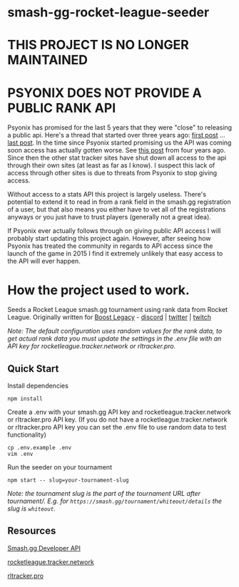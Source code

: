 # smash-gg-rocket-league-seeder
# THIS PROJECT IS NO LONGER MAINTAINED
# PSYONIX DOES NOT PROVIDE A PUBLIC RANK API
Psyonix has promised for the last 5 years that they were "close" to releasing a public api. Here's a thread that started over three years ago: [first post](https://www.reddit.com/r/RocketLeague/comments/a0alwy/state_of_public_api/) ... [last post](https://www.reddit.com/r/RocketLeague/comments/lbyf9k/state_of_public_api_v5/). In the time since Psyonix started promising us the API was coming soon access has actually gotten worse. See [this post](https://www.reddit.com/r/RocketLeague/comments/97p7oh/rlstats_api_shut_down_by_psyonix/) from four years ago. Since then the other stat tracker sites have shut down all access to the api through their own sites (at least as far as I know). I suspect this lack of access through other sites is due to threats from Psyonix to stop giving access.

Without access to a stats API this project is largely useless. There's potential to extend it to read in from a rank field in the smash.gg registration of a user, but that also means you either have to vet all of the registrations anyways or you just have to trust players (generally not a great idea).

If Psyonix ever actually follows through on giving public API access I will probably start updating this project again. However, after seeing how Psyonix has treated the community in regards to API access since the launch of the game in 2015 I find it extremely unlikely that easy access to the API will ever happen.

# How the project used to work.

Seeds a Rocket League smash.gg tournament using rank data from Rocket League. Originally written for [Boost Legacy](https://boostlegacy.org) - [discord](https://discord.gg/boostlegacy) | [twitter](https://twitter.com/boostlegacy) | [twitch](https://twitch.tv/boostlegacy)

_Note: The default configuration uses random values for the rank data, to get actual rank data you must update the settings in the .env file with an API key for rocketleague.tracker.network or rltracker.pro._

## Quick Start
Install dependencies
```
npm install
```

Create a .env with your smash.gg API key and rocketleague.tracker.network or rltracker.pro API key. (If you do not have a rocketleague.tracker.network or rltracker.pro API key you can set the .env file to use random data to test functionality)
```
cp .env.example .env
vim .env
```

Run the seeder on your tournament
```
npm start -- slug=your-tournament-slug
```
_Note: the tournament slug is the part of the tournament URL after tournament/. E.g. for `https://smash.gg/tournament/whiteout/details` the slug is `whiteout`._

## Resources
[Smash.gg Developer API](https://developer.smash.gg/docs/intro)

[rocketleague.tracker.network](https://rocketleague.tracker.network)

[rltracker.pro](https://rltracker.pro)
